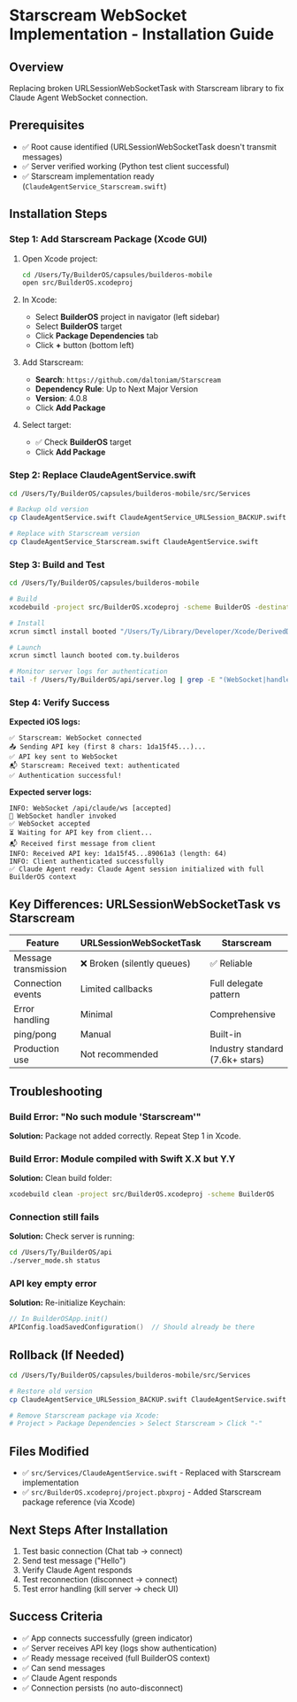 # Starscream WebSocket Implementation - Installation Guide

## Overview
Replacing broken URLSessionWebSocketTask with Starscream library to fix Claude Agent WebSocket connection.

## Prerequisites
- ✅ Root cause identified (URLSessionWebSocketTask doesn't transmit messages)
- ✅ Server verified working (Python test client successful)
- ✅ Starscream implementation ready (`ClaudeAgentService_Starscream.swift`)

## Installation Steps

### Step 1: Add Starscream Package (Xcode GUI)

1. Open Xcode project:
   ```bash
   cd /Users/Ty/BuilderOS/capsules/builderos-mobile
   open src/BuilderOS.xcodeproj
   ```

2. In Xcode:
   - Select **BuilderOS** project in navigator (left sidebar)
   - Select **BuilderOS** target
   - Click **Package Dependencies** tab
   - Click **+** button (bottom left)

3. Add Starscream:
   - **Search**: `https://github.com/daltoniam/Starscream`
   - **Dependency Rule**: Up to Next Major Version
   - **Version**: 4.0.8
   - Click **Add Package**

4. Select target:
   - ✅ Check **BuilderOS** target
   - Click **Add Package**

### Step 2: Replace ClaudeAgentService.swift

```bash
cd /Users/Ty/BuilderOS/capsules/builderos-mobile/src/Services

# Backup old version
cp ClaudeAgentService.swift ClaudeAgentService_URLSession_BACKUP.swift

# Replace with Starscream version
cp ClaudeAgentService_Starscream.swift ClaudeAgentService.swift
```

### Step 3: Build and Test

```bash
cd /Users/Ty/BuilderOS/capsules/builderos-mobile

# Build
xcodebuild -project src/BuilderOS.xcodeproj -scheme BuilderOS -destination 'generic/platform=iOS Simulator' build

# Install
xcrun simctl install booted "/Users/Ty/Library/Developer/Xcode/DerivedData/BuilderOS-cyfwtkynlidjqialncespvsfvptf/Build/Products/Debug-iphonesimulator/BuilderOS.app"

# Launch
xcrun simctl launch booted com.ty.builderos

# Monitor server logs for authentication
tail -f /Users/Ty/BuilderOS/api/server.log | grep -E "(WebSocket|handler|Waiting|Received|authenticated)"
```

### Step 4: Verify Success

**Expected iOS logs:**
```
✅ Starscream: WebSocket connected
📤 Sending API key (first 8 chars: 1da15f45...)...
✅ API key sent to WebSocket
📬 Starscream: Received text: authenticated
✅ Authentication successful!
```

**Expected server logs:**
```
INFO: WebSocket /api/claude/ws [accepted]
🎯 WebSocket handler invoked
✅ WebSocket accepted
⏳ Waiting for API key from client...
📬 Received first message from client
INFO: Received API key: 1da15f45...89061a3 (length: 64)
INFO: Client authenticated successfully
✅ Claude Agent ready: Claude Agent session initialized with full BuilderOS context
```

## Key Differences: URLSessionWebSocketTask vs Starscream

| Feature | URLSessionWebSocketTask | Starscream |
|---------|------------------------|------------|
| Message transmission | ❌ Broken (silently queues) | ✅ Reliable |
| Connection events | Limited callbacks | Full delegate pattern |
| Error handling | Minimal | Comprehensive |
| ping/pong | Manual | Built-in |
| Production use | Not recommended | Industry standard (7.6k+ stars) |

## Troubleshooting

### Build Error: "No such module 'Starscream'"
**Solution:** Package not added correctly. Repeat Step 1 in Xcode.

### Build Error: Module compiled with Swift X.X but Y.Y
**Solution:** Clean build folder:
```bash
xcodebuild clean -project src/BuilderOS.xcodeproj -scheme BuilderOS
```

### Connection still fails
**Solution:** Check server is running:
```bash
cd /Users/Ty/BuilderOS/api
./server_mode.sh status
```

### API key empty error
**Solution:** Re-initialize Keychain:
```swift
// In BuilderOSApp.init()
APIConfig.loadSavedConfiguration()  // Should already be there
```

## Rollback (If Needed)

```bash
cd /Users/Ty/BuilderOS/capsules/builderos-mobile/src/Services

# Restore old version
cp ClaudeAgentService_URLSession_BACKUP.swift ClaudeAgentService.swift

# Remove Starscream package via Xcode:
# Project > Package Dependencies > Select Starscream > Click "-"
```

## Files Modified

- ✅ `src/Services/ClaudeAgentService.swift` - Replaced with Starscream implementation
- ✅ `src/BuilderOS.xcodeproj/project.pbxproj` - Added Starscream package reference (via Xcode)

## Next Steps After Installation

1. Test basic connection (Chat tab → connect)
2. Send test message ("Hello")
3. Verify Claude Agent responds
4. Test reconnection (disconnect → connect)
5. Test error handling (kill server → check UI)

## Success Criteria

- ✅ App connects successfully (green indicator)
- ✅ Server receives API key (logs show authentication)
- ✅ Ready message received (full BuilderOS context)
- ✅ Can send messages
- ✅ Claude Agent responds
- ✅ Connection persists (no auto-disconnect)
